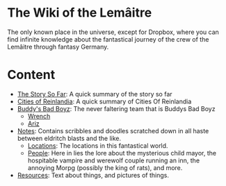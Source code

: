 <!-- TITLE: The Wiki of the Lemâitre -->
<!-- SUBTITLE: Tidbits, nibbles, and ounces of very important information about the people of the Lemâitre -->

# The Wiki of the Lemâitre
The only known place in the universe, except for Dropbox, where you can find infinite knowledge about the fantastical journey of the crew of the Lemâitre through fantasy Germany.
# Content
* [The Story So Far](/the-story-so-far): A quick summary of the story so far
* [Cities of Reinlandia](/cities-of-reinlandia): A quick summary of Cities Of Reinlandia
* [Buddy's Bad Boyz](/buddys-bad-boyz): The never faltering team that is Buddys Bad Boyz
	* [Wrench](/buddys-bad-boyz/wrench)
	* [Ariz](/buddys-bad-boyz/aristotle-doe-katz)
* [Notes](/notes): Contains scribbles and doodles scratched down in all haste between eldritch blasts and the like.
	* [Locations](/notes/locations): The locations in this fantastical world.
	* [People](/notes/people): Here in lies the lore about the mysterious child mayor, the hospitable vampire and werewolf couple running an inn, the annoying Morpg (possibly the king of rats), and more.
* [Resources](/resources): Text about things, and pictures of things.